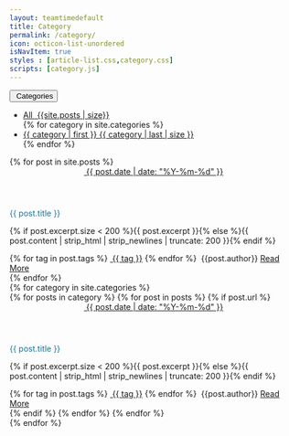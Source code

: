 ```yaml
---
layout: teamtimedefault
title: Category
permalink: /category/
icon: octicon-list-unordered
isNavItem: true
styles : [article-list.css,category.css]
scripts: [category.js]
---
```


<div class="row index">
    <div class="col-sm-10 col-sm-offset-1 col-lg-9 col-lg-offset-1_5">
        <div class="dropdown">
            <button class="btn btn-default dropdown-toggle" type="button" id="dropdownMenu1" data-toggle="dropdown" aria-haspopup="true" aria-expanded="true">
                <span class="octicon octicon-list-unordered"></span>&nbsp;Categories
                <span class="caret"></span>
            </button>
            <ul class="dropdown-menu" aria-labelledby="dropdownMenu1">
                <li>
                    <a href="javascript:void(0);" class="categories-item" cate="All">
                        All&nbsp;<span class="categories-badge"> {{site.posts | size}}</span>
                    </a>
                </li>
                {% for category in site.categories %}
                <li>
                    <a href="javascript:void(0);" class="categories-item" cate="{{ category | first }}">
                        {{ category | first }}&nbsp;<span class="categories-badge">{{ category | last | size }}</span>
                    </a>
                </li>
                {% endfor %}
            </ul>
        </div>
        <div>
            <section class="category-slice" post-cate="All">
                {% for post in site.posts %}
                <article>
                    <header>
                        <a href="{{ site.baseurl | prepend: site.url  }}/archive/#{{ post.date | date: '%Y-%m-%d' }}"><span class="octicon octicon-calendar"></span>&nbsp;<span>{{ post.date | date: "%Y-%m-%d" }}</span></a>
                    </header>
                    <div class="module">
                        <p class="title" style="color:#1e7293;">{{ post.title }}</p>
                        <p>{% if post.excerpt.size < 200 %}{{ post.excerpt }}{% else %}{{ post.content | strip_html | strip_newlines | truncate: 200 }}{% endif %}</p>
                        <footer>
                            {% for tag in post.tags %}
                            <a class="word-keep" href="{{ site.baseurl | prepend: site.url }}/tags/#{{ tag }}"><span class="octicon octicon-tag"></span>&nbsp;{{ tag }}</a>
                            {% endfor %}
                            <span class="word-keep pull-right">
                            <a><span class="octicon octicon-comment"></span>&nbsp;{{post.author}}</a>
                            <a class="readmore" href="{{ post.url | prepend: site.baseurl | prepend: site.url }}">Read More</a>
                            </span>
                        </footer>
                    </div>
                </article>
                {% endfor %}
            </section>
            {% for category in site.categories %}
            <section class="category-slice" post-cate="{{category | first}}">
                {% for posts in category  %}
                {% for post in posts %}
                {% if post.url %}
                <article>
                    <header>
                        <a href="{{ site.baseurl | prepend: site.url  }}/archive/#{{ post.date | date: '%Y-%m-%d' }}"><span class="octicon octicon-calendar"></span>&nbsp;<span>{{ post.date | date: "%Y-%m-%d" }}</span></a>
                    </header>
                    <div class="module">
                        <p class="title" style="color:#1e7293;">{{ post.title }}</p>
                        <p>{% if post.excerpt.size < 200 %}{{ post.excerpt }}{% else %}{{ post.content | strip_html | strip_newlines | truncate: 200 }}{% endif %}</p>
                        <footer>
                            {% for tag in post.tags %}
                            <a class="word-keep" href="{{ site.baseurl | prepend: site.url }}/tags/#{{ tag }}"><span class="octicon octicon-tag"></span>&nbsp;{{ tag }}</a>
                            {% endfor %}
                            <span class="word-keep pull-right">
                            <a><span class="octicon octicon-comment"></span>&nbsp;{{post.author}}</a>
                            <a class="readmore" href="{{ post.url | prepend: site.baseurl | prepend: site.url }}">Read More</a>
                            </span>
                        </footer>
                    </div>
                </article>
                {% endif %}
                {% endfor %}
                {% endfor %}
            </section>
            {% endfor %}
        </div>
    </div>
</div>